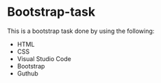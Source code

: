 # Bootstrap-task
This is a bootstrap task done by using the following:

+ HTML
+ CSS
+ Visual Studio Code
+ Bootstrap
+ Guthub